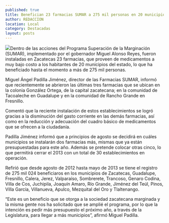 ```yaml
---
published: true
title: Benefician 23 farmacias SUMAR a 275 mil personas en 20 municipios
author: REDACCION
location: Local
category: Destacadas
layout: posts
---
```


![](http://i.imgur.com/X7VOFAzm.jpg)Dentro de las acciones del Programa Superación de la Marginación (SUMAR), implementado por el gobernador Miguel Alonso Reyes, fueron instaladas en Zacatecas 23 farmacias, que proveen de medicamentos a muy bajo costo a los habitantes de 20 municipios del estado, lo que ha beneficiado hasta el momento a más de 275 mil personas.
 
Miguel Ángel Padilla Jiménez, director de las Farmacias SUMAR, informó que recientemente se abrieron las últimas tres farmacias que se ubican en la colonia González Ortega, de la capital zacatecana; en la comunidad de Tacoaleche en Guadalupe y en la comunidad de Rancho Grande en Fresnillo.
 
Comentó que la reciente instalación de estos establecimientos se logró gracias a la disminución del gasto corriente en las demás farmacias, así como en la reducción y adecuación del cuadro básico de medicamentos que se ofrecen a la ciudadanía.
 
Padilla Jiménez informó que a principios de agosto se decidirá en cuáles municipios se instalarán dos farmacias más, mismas que ya están presupuestadas para este año. Además se pretende colocar otras cinco, lo que permitirá cerrar el 2013 con un total de 30 establecimientos en operación.
 
Refirió que desde agosto de 2012 hasta mayo de 2013 se tiene el registro de 275 mil 024 beneficiaros en los municipios de Zacatecas, Guadalupe, Fresnillo, Calera, Jerez, Valparaíso, Sombrerete, Trancoso, Genaro Codina, Villa de Cos, Juchipila, Joaquín Amaro, Río Grande, Jiménez del Teúl, Pinos, Villa García, Villanueva, Apulco, Mezquital del Oro y Tlaltenango.
 
“Este es un beneficio que se otorga a la sociedad zacatecana marginada y la misma gente nos ha solicitado que se amplié el programa, por lo que la intención es pedir más presupuesto el próximo año, a través de la Legislatura, para llegar a más municipios”, afirmó Miguel Padilla.
